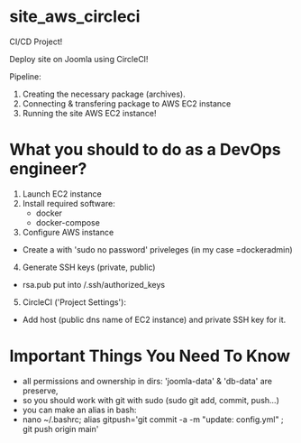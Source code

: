 # site_aws_circleci

CI/CD Project!

Deploy site on Joomla using CircleCI!

Pipeline:
1. Creating the necessary package (archives).
2. Connecting & transfering package to AWS EC2 instance
3. Running the site AWS EC2 instance!

# What you should to do as a DevOps engineer?
1. Launch EC2 instance
2. Install required software:
    - docker
    - docker-compose
3. Configure AWS instance
  - Create a <user> with 'sudo no password' priveleges (in my case <user>=dockeradmin)
4. Generate SSH keys (private, public)
  - rsa.pub put into <user>/.ssh/authorized_keys

5. CircleCI ('Project Settings'):
  - Add host (public dns name of EC2 instance) and private SSH key for it.

# Important Things You Need To Know
  - all permissions and ownership in dirs: 'joomla-data' & 'db-data' are preserve, 
  - so you should work with git with sudo (sudo git add, commit, push...)
  - you can make an alias in bash: 
  - nano ~/.bashrc; alias gitpush='git commit -a -m "update: config.yml" ; git push origin main'
  
